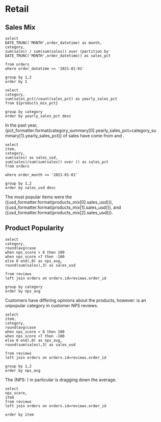 # Retail

## Sales Mix

```products_mix_pct
select 
DATE_TRUNC('MONTH',order_datetime) as month,
category,
sum(sales) / sum(sum(sales)) over (partition by DATE_TRUNC('MONTH',order_datetime)) as sales_pct

from orders
where order_datetime >= '2021-01-01' 

group by 1,2
order by 1
```

```category_summary
select 
category,
sum(sales_pct)/count(sales_pct) as yearly_sales_pct
from ${products_mix_pct}

group by category
order by yearly_sales_pct desc
```


In the past year, {pct_formatter.format(category_summary[0].yearly_sales_pct+category_summary[1].yearly_sales_pct)} of sales have come from <Value data={category_summary} row=0/> and <Value data={category_summary} row=1/>.




<BarChart 
    data = {products_mix_pct}
    title = 'Category Mix, 2021'
    subtitle = '% of sales'
    y=sales_pct
    series=category
    yMax=1
    labels=true
    stackTotalLabel=false
    yGridlines=false
    yAxisLabels=False
/>


```products_mix
select 
item,
category,
sum(sales) as sales_usd,
sum(sales)/sum(sum(sales)) over () as sales_pct
from orders

where order_month >= '2021-01-01' 

group by 1,2
order by sales_usd desc
```



The most popular items were the <Value data={products_mix} row=0/> ({usd_formatter.format(products_mix[0].sales_usd)}), <Value data={products_mix} row=1/> ({usd_formatter.format(products_mix[1].sales_usd)}), and <Value data={products_mix} row=2/> ({usd_formatter.format(products_mix[2].sales_usd)}).


<BarChart
    title='Sales by Product'
    subtitle='$, 2021' 
    data={products_mix}
    x=item
    y=sales_usd
    series=category
    swapXY=true
    sort=false
    labels=true
    labelPosition=outside
    stackTotalLabel=false
    yGridlines=false
    labelFmt="$#,k"
    yAxisLabels=False
/>




## Product Popularity



```nps_by_category
select 
category, 
round(avg(case 
when nps_score > 8 then 100
when nps_score <7 then -100
else 0 end),0) as nps_avg,
round(sum(sales),3) as sales_usd

from reviews
left join orders on orders.id=reviews.order_id

group by category
order by nps_avg
```

Customers have differing opinions about the products, however: <Value data={nps_by_category}/> is an unpopular category in customer NPS reviews.


<ScatterPlot
    title='NPS by Category, 2019 - 2021'
    data={nps_by_category}
    x=nps_avg
    y=sales_usd
    yAxisTitle=true
    xAxisTitle='NPS Score'
    pointSize=20
    series=category
/>


```nps_by_product
select 
item, 
category, 
round(avg(case 
when nps_score > 8 then 100
when nps_score <7 then -100
else 0 end),0) as nps_avg,
round(sum(sales),3) as sales_usd

from reviews
left join orders on orders.id=reviews.order_id

group by 1,2
order by nps_avg
```

The <Value data={nps_by_product}/> (NPS: <Value data={nps_by_product} column=nps_avg/>) in particular is dragging down the average.


<ScatterPlot
    title='NPS by Product, 2019 - 2021'
    data={nps_by_product}
    x=nps_avg
    y=sales_usd
    yAxisTitle=true
    xAxisTitle='NPS Score'
    pointSize=20
    series=item
/>

```all_reviews
select 
nps_score,
item
from reviews
left join orders on orders.id=reviews.order_id

order by item
```



<script>

var usd_formatter = new Intl.NumberFormat('en-US', {
  style: 'currency',
  currency: 'USD',

  // These options are needed to round to whole numbers if that's what you want.
  minimumFractionDigits: 0, // (this suffices for whole numbers, but will print 2500.10 as $2,500.1)
  maximumFractionDigits: 0, // (causes 2500.99 to be printed as $2,501)
});

var pct_formatter = new Intl.NumberFormat('en-US', {
  style: 'percent',
  // These options are needed to round to whole numbers if that's what you want.
  minimumFractionDigits: 0, // (this suffices for whole numbers, but will print 2500.10 as $2,500.1)
  maximumFractionDigits: 0, // (causes 2500.99 to be printed as $2,501)
});

</script>